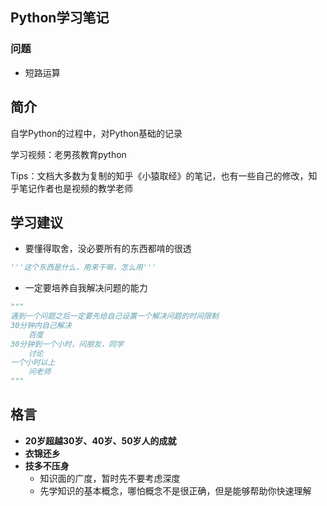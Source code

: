 ## Python学习笔记

### 问题

- 短路运算


## 简介

自学Python的过程中，对Python基础的记录

学习视频：老男孩教育python

Tips：文档大多数为复制的知乎《小猿取经》的笔记，也有一些自己的修改，知乎笔记作者也是视频的教学老师

## 学习建议

- 要懂得取舍，没必要所有的东西都啃的很透

```python
'''这个东西是什么，用来干嘛，怎么用'''
```

- 一定要培养自我解决问题的能力

```python
"""
遇到一个问题之后一定要先给自己设置一个解决问题的时间限制
30分钟内自己解决
	百度
30分钟到一个小时，问朋友，同学
	讨论
一个小时以上
	问老师
"""
```



## 格言

- **20岁超越30岁、40岁、50岁人的成就**
- **衣锦还乡**
- **技多不压身**
  - 知识面的广度，暂时先不要考虑深度
  - 先学知识的基本概念，哪怕概念不是很正确，但是能够帮助你快速理解